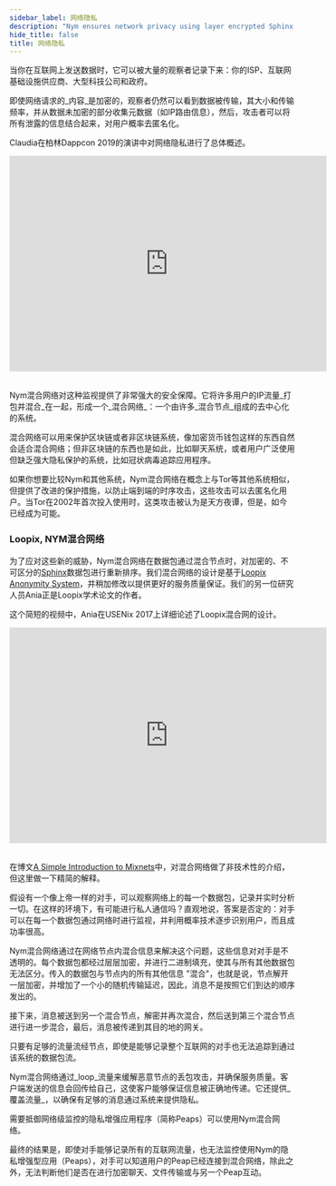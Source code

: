 ```yaml
---
sidebar_label: 网络隐私
description: "Nym ensures network privacy using layer encrypted Sphinx packets and a Loopix mixnet."
hide_title: false
title: 网络隐私
---
```


 

当你在互联网上发送数据时，它可以被大量的观察者记录下来：你的ISP、互联网基础设施供应商、大型科技公司和政府。

即使网络请求的_内容_是加密的，观察者仍然可以看到数据被传输，其大小和传输频率，并从数据未加密的部分收集元数据（如IP路由信息），然后，攻击者可以将所有泄露的信息结合起来，对用户概率去匿名化。

Claudia在柏林Dappcon 2019的演讲中对网络隐私进行了总体概述。

<iframe width="560" height="380" src="https://www.youtube.com/embed/5A378jgYXSc" frameborder="0" allow="accelerometer; autoplay; encrypted-media; gyroscope; picture-in-picture" allowfullscreen></iframe>
<br /><br />

Nym混合网络对这种监视提供了非常强大的安全保障。它将许多用户的IP流量_打包并混合_在一起，形成一个_混合网络_：一个由许多_混合节点_组成的去中心化的系统。

混合网络可以用来保护区块链或者非区块链系统，像加密货币钱包这样的东西自然会适合混合网络；但非区块链的东西也是如此，比如聊天系统，或者用户广泛使用但缺乏强大隐私保护的系统，比如冠状病毒追踪应用程序。

如果你想要比较Nym和其他系统，Nym混合网络在概念上与Tor等其他系统相似，但提供了改进的保护措施，以防止端到端的时序攻击，这些攻击可以去匿名化用户。当Tor在2002年首次投入使用时，这类攻击被认为是天方夜谭，但是，如今已经成为可能。

### Loopix, NYM混合网络

为了应对这些新的威胁，Nym混合网络在数据包通过混合节点时，对加密的、不可区分的[Sphinx](https://cypherpunks.ca/~iang/pubs/Sphinx_Oakland09.pdf)数据包进行重新排序。我们混合网络的设计是基于[Loopix Anonymity System](https://arxiv.org/abs/1703.00536)，并稍加修改以提供更好的服务质量保证。我们的另一位研究人员Ania正是Loopix学术论文的作者。

这个简短的视频中，Ania在USENix 2017上详细论述了Loopix混合网的设计。

<iframe width="560" height="380" src="https://www.youtube.com/embed/R-yEqLX_UvI" title="YouTube video player" frameborder="0" allow="accelerometer; autoplay; clipboard-write; encrypted-media; gyroscope; picture-in-picture" allowfullscreen></iframe>
<br /><br />

在博文[A Simple Introduction to Mixnets](https://medium.com/nymtech/a-simple-introduction-to-mixnets-6783a103d20e)中，对混合网络做了非技术性的介绍，但这里做一下精简的解释。

假设有一个像上帝一样的对手，可以观察网络上的每一个数据包，记录并实时分析一切。在这样的环境下，有可能进行私人通信吗？直观地说，答案是否定的：对手可以在每一个数据包通过网络时进行监视，并利用概率技术逐步识别用户，而且成功率很高。

Nym混合网络通过在网络节点内混合信息来解决这个问题，这些信息对对手是不透明的。每个数据包都经过层层加密，并进行二进制填充，使其与所有其他数据包无法区分。传入的数据包与节点内的所有其他信息 "混合"，也就是说，节点解开一层加密，并增加了一个小的随机传输延迟，因此，消息不是按照它们到达的顺序发出的。

接下来，消息被送到另一个混合节点，解密并再次混合，然后送到第三个混合节点进行进一步混合，最后，消息被传递到其目的地的网关。

只要有足够的流量流经节点，即使是能够记录整个互联网的对手也无法追踪到通过该系统的数据包流。

Nym混合网络通过_loop_流量来缓解恶意节点的丢包攻击，并确保服务质量。客户端发送的信息会回传给自己，这使客户能够保证信息被正确地传递。它还提供_覆盖流量_，以确保有足够的消息通过系统来提供隐私。

需要抵御网络级监控的隐私增强应用程序（简称Peaps）可以使用Nym混合网络。

最终的结果是，即使对手能够记录所有的互联网流量，也无法监控使用Nym的隐私增强型应用（Peaps），对手可以知道用户的Peap已经连接到混合网络，除此之外，无法判断他们是否在进行加密聊天、文件传输或与另一个Peap互动。
